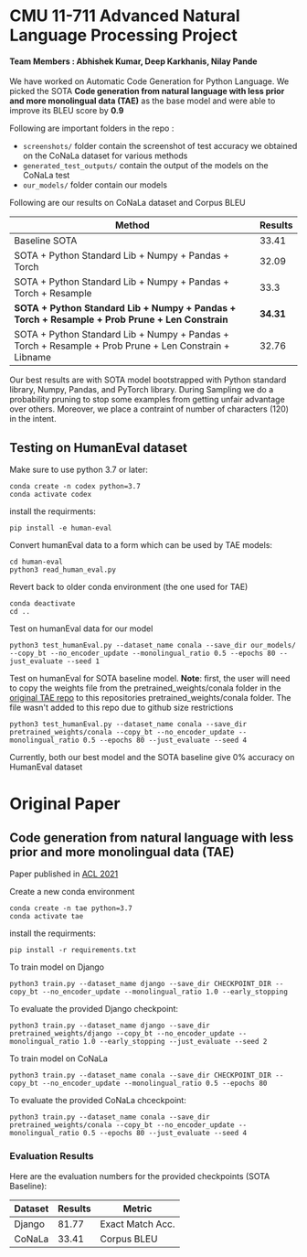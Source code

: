 # CMU 11-711 Advanced Natural Language Processing Project

#### Team Members : Abhishek Kumar, Deep Karkhanis, Nilay Pande

We have worked on Automatic Code Generation for Python Language. We picked the SOTA **Code generation from natural language with less prior and more monolingual data (TAE)** as the base model and were able to improve its BLEU score by **0.9**

Following are important folders in the repo :
* `screenshots/` folder contain the screenshot of test accuracy we obtained on the CoNaLa dataset for various methods
* `generated_test_outputs/` contain the output of the models on the CoNaLa test
* `our_models/` folder contain our models


Following are our results on CoNaLa dataset and Corpus BLEU

| Method  | Results      | 
| ------- | ------------ |
| Baseline SOTA | 33.41  |
| SOTA + Python Standard Lib + Numpy + Pandas + Torch| 32.09        | 
| SOTA + Python Standard Lib + Numpy + Pandas + Torch + Resample  | 33.3        | 
| **SOTA + Python Standard Lib + Numpy + Pandas + Torch + Resample + Prob Prune + Len Constrain**  | **34.31**        | 
| SOTA + Python Standard Lib + Numpy + Pandas + Torch + Resample + Prob Prune + Len Constrain + Libname  | 32.76        | 


Our best results are with SOTA model bootstrapped with Python standard library, Numpy, Pandas, and PyTorch library. During Sampling we do a probability pruning to stop some examples from getting unfair advantage over others. Moreover, we place a contraint of number of characters (120) in the intent.

## Testing on HumanEval dataset
Make sure to use python 3.7 or later:
```
conda create -n codex python=3.7
conda activate codex
```

install the requirments:
```
pip install -e human-eval
```

Convert humanEval data to a form which can be used by TAE models:
```
cd human-eval
python3 read_human_eval.py
```

Revert back to older conda environment (the one used for TAE)
```
conda deactivate
cd ..
```

Test on humanEval data for our model
```
python3 test_humanEval.py --dataset_name conala --save_dir our_models/ --copy_bt --no_encoder_update --monolingual_ratio 0.5 --epochs 80 --just_evaluate --seed 1
```

Test on humanEval for SOTA baseline model. **Note**: first, the user will need to copy the weights file from the pretrained_weights/conala folder in the [original TAE repo](https://github.com/BorealisAI/code-gen-TAE) to this repositories pretrained_weights/conala folder. The file wasn't added to this repo due to github size restrictions
```
python3 test_humanEval.py --dataset_name conala --save_dir pretrained_weights/conala --copy_bt --no_encoder_update --monolingual_ratio 0.5 --epochs 80 --just_evaluate --seed 4
```
Currently, both our best model and the SOTA baseline give 0% accuracy on HumanEval dataset

# Original Paper
## Code generation from natural language with less prior and more monolingual data (TAE)

Paper published in [ACL 2021](https://aclanthology.org/2021.acl-short.98/)

Create a new conda environment
```
conda create -n tae python=3.7
conda activate tae
```

install the requirments:
```
pip install -r requirements.txt
```

To train model on Django
```
python3 train.py --dataset_name django --save_dir CHECKPOINT_DIR --copy_bt --no_encoder_update --monolingual_ratio 1.0 --early_stopping
``` 
To evaluate the provided Django checkpoint:
```
python3 train.py --dataset_name django --save_dir pretrained_weights/django --copy_bt --no_encoder_update --monolingual_ratio 1.0 --early_stopping --just_evaluate --seed 2
``` 
To train model on CoNaLa
```
python3 train.py --dataset_name conala --save_dir CHECKPOINT_DIR --copy_bt --no_encoder_update --monolingual_ratio 0.5 --epochs 80
``` 
To evaluate the provided CoNaLa chceckpoint:
```
python3 train.py --dataset_name conala --save_dir pretrained_weights/conala --copy_bt --no_encoder_update --monolingual_ratio 0.5 --epochs 80 --just_evaluate --seed 4
```

### Evaluation Results
Here are the evaluation numbers for the provided checkpoints (SOTA Baseline):

| Dataset | Results      | Metric             |
| ------- | ------------ | ------------------ |
| Django  | 81.77        | Exact Match Acc.   |
| CoNaLa  | 33.41        | Corpus BLEU        |
